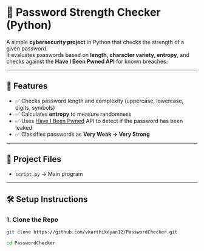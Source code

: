 # 🔐 Password Strength Checker (Python)

A simple **cybersecurity project** in Python that checks the strength of a given password.  
It evaluates passwords based on **length, character variety, entropy**, and checks against the **Have I Been Pwned API** for known breaches.  

---

## 🚀 Features
- ✅ Checks password length and complexity (uppercase, lowercase, digits, symbols)  
- ✅ Calculates **entropy** to measure randomness  
- ✅ Uses [Have I Been Pwned](https://haveibeenpwned.com/) API to detect if the password has been leaked  
- ✅ Classifies passwords as **Very Weak → Very Strong**  

---

## 📂 Project Files
- `script.py` → Main program

---

## 🛠️ Setup Instructions

### 1. Clone the Repo
```bash
git clone https://github.com/vkarthikeyan12/PasswordChecker.git

cd PasswordChecker
